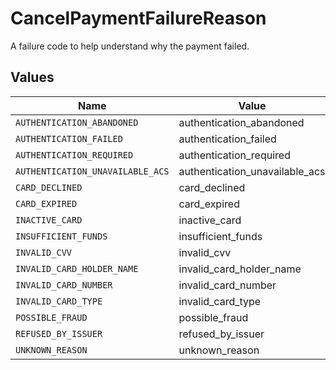# CancelPaymentFailureReason

A failure code to help understand why the payment failed.


## Values

| Name                             | Value                            |
| -------------------------------- | -------------------------------- |
| `AUTHENTICATION_ABANDONED`       | authentication_abandoned         |
| `AUTHENTICATION_FAILED`          | authentication_failed            |
| `AUTHENTICATION_REQUIRED`        | authentication_required          |
| `AUTHENTICATION_UNAVAILABLE_ACS` | authentication_unavailable_acs   |
| `CARD_DECLINED`                  | card_declined                    |
| `CARD_EXPIRED`                   | card_expired                     |
| `INACTIVE_CARD`                  | inactive_card                    |
| `INSUFFICIENT_FUNDS`             | insufficient_funds               |
| `INVALID_CVV`                    | invalid_cvv                      |
| `INVALID_CARD_HOLDER_NAME`       | invalid_card_holder_name         |
| `INVALID_CARD_NUMBER`            | invalid_card_number              |
| `INVALID_CARD_TYPE`              | invalid_card_type                |
| `POSSIBLE_FRAUD`                 | possible_fraud                   |
| `REFUSED_BY_ISSUER`              | refused_by_issuer                |
| `UNKNOWN_REASON`                 | unknown_reason                   |